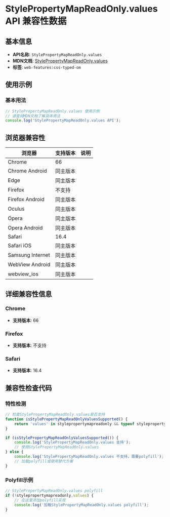 # StylePropertyMapReadOnly.values API 兼容性数据

## 基本信息

- **API名称**: `StylePropertyMapReadOnly.values`
- **MDN文档**: [StylePropertyMapReadOnly.values](https://developer.mozilla.org/docs/Web/API/StylePropertyMapReadOnly/values)
- **标签**: `web-features:css-typed-om`

## 使用示例

### 基本用法

```javascript
// StylePropertyMapReadOnly.values 使用示例
// 请查阅MDN文档了解具体用法
console.log('StylePropertyMapReadOnly.values API');
```

## 浏览器兼容性

| 浏览器 | 支持版本 | 说明 |
|--------|----------|------|
| Chrome | 66 |  |
| Chrome Android | 同主版本 |  |
| Edge | 同主版本 |  |
| Firefox | 不支持 |  |
| Firefox Android | 同主版本 |  |
| Oculus | 同主版本 |  |
| Opera | 同主版本 |  |
| Opera Android | 同主版本 |  |
| Safari | 16.4 |  |
| Safari iOS | 同主版本 |  |
| Samsung Internet | 同主版本 |  |
| WebView Android | 同主版本 |  |
| webview_ios | 同主版本 |  |

## 详细兼容性信息

### Chrome

- **支持版本**: 66

### Firefox

- **支持版本**: 不支持

### Safari

- **支持版本**: 16.4

## 兼容性检查代码

### 特性检测

```javascript
// 检查StylePropertyMapReadOnly.values是否支持
function isStylePropertyMapReadOnlyValuesSupported() {
    return 'values' in stylepropertymapreadonly && typeof stylepropertymapreadonly.values === 'function';
}

if (isStylePropertyMapReadOnlyValuesSupported()) {
    console.log('StylePropertyMapReadOnly.values 支持');
    // 使用StylePropertyMapReadOnly.values
} else {
    console.log('StylePropertyMapReadOnly.values 不支持，需要polyfill');
    // 加载polyfill或使用替代方案
}
```

### Polyfill示例

```javascript
// StylePropertyMapReadOnly.values polyfill
if (!stylepropertymapreadonly.values) {
    // 在这里添加polyfill实现
    console.log('加载StylePropertyMapReadOnly.values polyfill');
}
```

